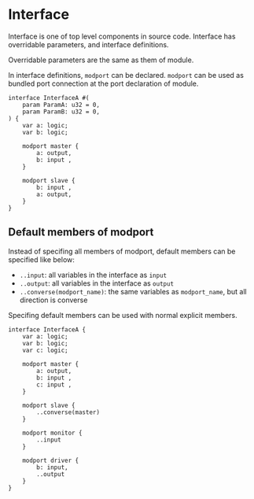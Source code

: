 # Interface

Interface is one of top level components in source code.
Interface has overridable parameters, and interface definitions.

Overridable parameters are the same as them of module.

In interface definitions, `modport` can be declared. 
`modport` can be used as bundled port connection at the port declaration of module.

```veryl,playground
interface InterfaceA #(
    param ParamA: u32 = 0,
    param ParamB: u32 = 0,
) {
    var a: logic;
    var b: logic;

    modport master {
        a: output,
        b: input ,
    }

    modport slave {
        b: input ,
        a: output,
    }
}
```

## Default members of modport

Instead of specifing all members of modport, default members can be specified like below:

* `..input`: all variables in the interface as `input`
* `..output`: all variables in the interface as `output`
* `..converse(modport_name)`: the same variables as `modport_name`, but all direction is converse

Specifing default members can be used with normal explicit members.

```veryl,playground
interface InterfaceA {
    var a: logic;
    var b: logic;
    var c: logic;

    modport master {
        a: output,
        b: input ,
        c: input ,
    }

    modport slave {
        ..converse(master)
    }

    modport monitor {
        ..input
    }

    modport driver {
        b: input,
        ..output
    }
}
```
